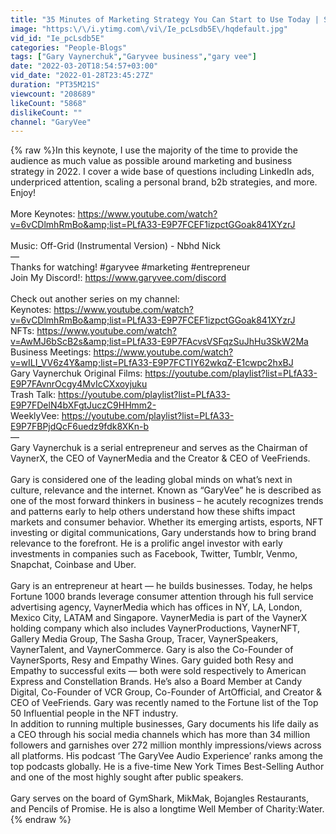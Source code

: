 ```yaml
---
title: "35 Minutes of Marketing Strategy You Can Start to Use Today | Sage Summit 2021"
image: "https:\/\/i.ytimg.com\/vi\/Ie_pcLsdb5E\/hqdefault.jpg"
vid_id: "Ie_pcLsdb5E"
categories: "People-Blogs"
tags: ["Gary Vaynerchuk","Garyvee business","gary vee"]
date: "2022-03-20T18:54:57+03:00"
vid_date: "2022-01-28T23:45:27Z"
duration: "PT35M21S"
viewcount: "208689"
likeCount: "5868"
dislikeCount: ""
channel: "GaryVee"
---
```

{% raw %}In this keynote, I use the majority of the time to provide the audience as much value as possible around marketing and business strategy in 2022. I cover a wide base of questions including LinkedIn ads, underpriced attention, scaling a personal brand, b2b strategies, and more.  Enjoy!<br /><br />More Keynotes: <a rel="nofollow" target="blank" href="https://www.youtube.com/watch?v=6vCDlmhRmBo&amp;list=PLfA33-E9P7FCEF1izpctGGoak841XYzrJ">https://www.youtube.com/watch?v=6vCDlmhRmBo&amp;list=PLfA33-E9P7FCEF1izpctGGoak841XYzrJ</a><br /><br />Music: Off-Grid (Instrumental Version) - Nbhd Nick<br />—<br />Thanks for watching! #garyvee #marketing #entrepreneur<br />Join My Discord!: <a rel="nofollow" target="blank" href="https://www.garyvee.com/discord">https://www.garyvee.com/discord</a><br /><br />Check out another series on my channel:<br />Keynotes: <a rel="nofollow" target="blank" href="https://www.youtube.com/watch?v=6vCDlmhRmBo&amp;list=PLfA33-E9P7FCEF1izpctGGoak841XYzrJ">https://www.youtube.com/watch?v=6vCDlmhRmBo&amp;list=PLfA33-E9P7FCEF1izpctGGoak841XYzrJ</a><br />NFTs: <a rel="nofollow" target="blank" href="https://www.youtube.com/watch?v=AwMJ6bScB2s&amp;list=PLfA33-E9P7FAcvsVSFqzSuJhHu3SkW2Ma">https://www.youtube.com/watch?v=AwMJ6bScB2s&amp;list=PLfA33-E9P7FAcvsVSFqzSuJhHu3SkW2Ma</a><br />Business Meetings: <a rel="nofollow" target="blank" href="https://www.youtube.com/watch?v=wILI_VV6z4Y&amp;list=PLfA33-E9P7FCTIY62wkqZ-E1cwpc2hxBJ">https://www.youtube.com/watch?v=wILI_VV6z4Y&amp;list=PLfA33-E9P7FCTIY62wkqZ-E1cwpc2hxBJ</a><br />Gary Vaynerchuk Original Films: <a rel="nofollow" target="blank" href="https://youtube.com/playlist?list=PLfA33-E9P7FAvnrOcgy4MvIcCXxoyjuku">https://youtube.com/playlist?list=PLfA33-E9P7FAvnrOcgy4MvIcCXxoyjuku</a><br />Trash Talk: <a rel="nofollow" target="blank" href="https://youtube.com/playlist?list=PLfA33-E9P7FDelN4bXFgtJuczC9HHmm2-">https://youtube.com/playlist?list=PLfA33-E9P7FDelN4bXFgtJuczC9HHmm2-</a><br />WeeklyVee: <a rel="nofollow" target="blank" href="https://youtube.com/playlist?list=PLfA33-E9P7FBPjdQcF6uedz9fdk8XKn-b">https://youtube.com/playlist?list=PLfA33-E9P7FBPjdQcF6uedz9fdk8XKn-b</a><br />— <br />Gary Vaynerchuk is a serial entrepreneur and serves as the Chairman of VaynerX,  the CEO of VaynerMedia and the Creator &amp; CEO of VeeFriends.<br /><br />Gary is considered one of the leading global minds on what’s next in culture,  relevance and the internet. Known as “GaryVee” he is described as one of the most forward thinkers in business – he acutely recognizes trends and patterns early to help others understand how these shifts impact markets and consumer behavior. Whether its emerging artists, esports, NFT investing or digital communications, Gary understands how to bring brand relevance to the forefront. He is a prolific angel investor with early investments in companies such as Facebook, Twitter, Tumblr, Venmo, Snapchat, Coinbase and Uber. <br /><br />Gary is an entrepreneur at heart — he builds businesses. Today, he helps Fortune 1000 brands leverage consumer attention through his full service advertising agency, VaynerMedia which has offices in NY, LA, London, Mexico City, LATAM and Singapore.  VaynerMedia is part of the VaynerX holding company which also includes VaynerProductions, VaynerNFT, Gallery Media Group, The Sasha Group, Tracer, VaynerSpeakers, VaynerTalent, and VaynerCommerce. Gary is also the Co-Founder of VaynerSports, Resy and Empathy Wines. Gary guided both Resy and Empathy to successful exits — both were sold respectively to American Express and Constellation Brands. He’s also a Board Member at Candy Digital, Co-Founder of VCR Group, Co-Founder of ArtOfficial, and Creator &amp; CEO of VeeFriends. Gary was recently named to the Fortune list of the Top 50 Influential people in the NFT industry. <br />In addition to running multiple businesses, Gary documents his life daily as a CEO through his social media channels which has more than 34 million followers and garnishes over 272 million monthly impressions/views across all platforms.  His podcast ‘The GaryVee Audio Experience’ ranks among the top podcasts globally.  He is a five-time New York Times Best-Selling Author and one of the most highly sought after public speakers.<br /><br />Gary serves on the board of GymShark, MikMak, Bojangles Restaurants, and Pencils of Promise. He is also a longtime Well Member of Charity:Water.{% endraw %}
